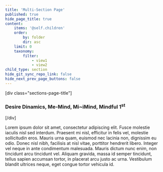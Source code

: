 ```yaml
---
title: 'Multi-Section Page'
published: true
hide_page_title: true
content:
    items: '@self.children'
    order:
        by: folder
        dir: asc
    limit: 0
    taxonomy:
        filter:
            - view1
            - view2
child_type: section
hide_git_sync_repo_link: false
hide_next_prev_page_buttons: false
---
```


[div class="sections-page-title"]
### Desire Dinamics, Me-Mind, Mi~iMind, Mindful  1<sup>st </sup>
[/div]

Lorem ipsum dolor sit amet, consectetur adipiscing elit. Fusce molestie iaculis nisl sed interdum. Praesent mi nisl, efficitur in felis vel, molestie sollicitudin eros. Mauris urna quam, euismod nec lacinia non, dignissim eu odio. Donec nisl nibh, facilisis at nisl vitae, porttitor hendrerit libero. Integer vel neque in ante condimentum malesuada. Mauris dictum nunc enim, non tincidunt arcu tincidunt vel. Aliquam gravida, massa id semper tincidunt, tellus sapien accumsan tortor, in placerat arcu justo ac urna. Vestibulum blandit ultrices neque, eget congue tortor vehicula id.
